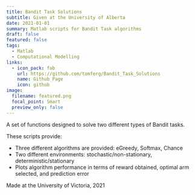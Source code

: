 ```yaml
---
title: Bandit Task Solutions
subtitle: Given at the University of Alberta
date: 2021-01-01
summary: Matlab scripts for Bandit Task algorithms
draft: false
featured: false
tags:
  - Matlab
  - Computational Modelling
links:
  - icon_pack: fab
    url: https://github.com/tomferg/Bandit_Task_Solutions
    name: Github Page
    icon: github
image:
  filename: featured.png
  focal_point: Smart
  preview_only: false
---
```

A set of functions designed to solve two different types of Bandit tasks.

These scripts provide:

* Three different algorithms are provided: eGreedy, Softmax, Chance
* Two different environments: stochastic/non-stationary, deterministic/stationary
* Plots algorithm performance in terms of reward obtained, optimal arm selected, and prediction error

Made at the University of Victoria, 2021
